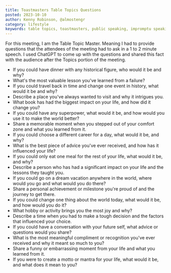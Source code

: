 ```yaml
---
title: Toastmasters Table Topics Questions
posted: 2023-10-10
author: Kenny Robinson, @almostengr
category: lifestyle
keywords: table topics, toastmasters, public speaking, impromptu speaking
---
```


For this meeting, I am the Table Topic Master. Meaning I had to provide questions that the attendees 
of the meeting had to ask in a 1 to 2 minute speech. I used ChatGPT to come up with the questions 
and shared this fact with the audience after the Topics portion of the meeting.

* If you could have dinner with any historical figure, who would it be and why?
* What's the most valuable lesson you've learned from a failure?
* If you could travel back in time and change one event in history, what would it be and why?
* Describe a place you've always wanted to visit and why it intrigues you.
* What book has had the biggest impact on your life, and how did it change you?
* If you could have any superpower, what would it be, and how would you use it to make the world better?
* Share a memorable moment when you stepped out of your comfort zone and what you learned from it.
* If you could choose a different career for a day, what would it be, and why?
* What is the best piece of advice you've ever received, and how has it influenced your life?
* If you could only eat one meal for the rest of your life, what would it be, and why?
* Describe a person who has had a significant impact on your life and the lessons they taught you.
* If you could go on a dream vacation anywhere in the world, where would you go and what would you do there?
* Share a personal achievement or milestone you're proud of and the journey to get there.
* If you could change one thing about the world today, what would it be, and how would you do it?
* What hobby or activity brings you the most joy and why?
* Describe a time when you had to make a tough decision and the factors that influenced your choice.
* If you could have a conversation with your future self, what advice or questions would you share?
* What is the most meaningful compliment or recognition you've ever received and why it meant so much to you?
* Share a funny or embarrassing moment from your life and what you learned from it.
* If you were to create a motto or mantra for your life, what would it be, and what does it mean to you?
